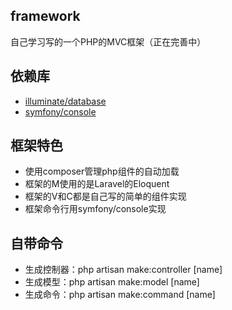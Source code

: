 ## framework
自己学习写的一个PHP的MVC框架（正在完善中）

## 依赖库
- [illuminate/database](https://github.com/illuminate/database)
- [symfony/console](https://github.com/symfony/console)

## 框架特色
- 使用composer管理php组件的自动加载
- 框架的M使用的是Laravel的Eloquent
- 框架的V和C都是自己写的简单的组件实现
- 框架命令行用symfony/console实现

## 自带命令  
- 生成控制器：php artisan make:controller [name]
- 生成模型：php artisan make:model [name]
- 生成命令：php artisan make:command [name]
